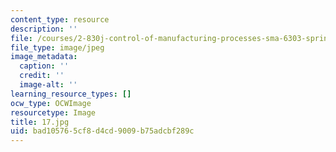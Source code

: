 ```yaml
---
content_type: resource
description: ''
file: /courses/2-830j-control-of-manufacturing-processes-sma-6303-spring-2008/bad105765cf8d4cd9009b75adcbf289c_17.jpg
file_type: image/jpeg
image_metadata:
  caption: ''
  credit: ''
  image-alt: ''
learning_resource_types: []
ocw_type: OCWImage
resourcetype: Image
title: 17.jpg
uid: bad10576-5cf8-d4cd-9009-b75adcbf289c
---
```

